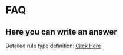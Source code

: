 # FAQ

## Here you can write an answer

Detailed rule type definition: [Click Here](https://github.com/arco-design/arco-design-mobile/blob/main/packages/common-widgets/utils/validator/type.ts)
